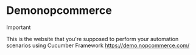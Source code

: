# Demonopcommerce 

> [!IMPORTANT]
> This is the website that you're supposed to perform your automation scenarios using Cucumber Framework 
> https://demo.nopcommerce.com/ 



